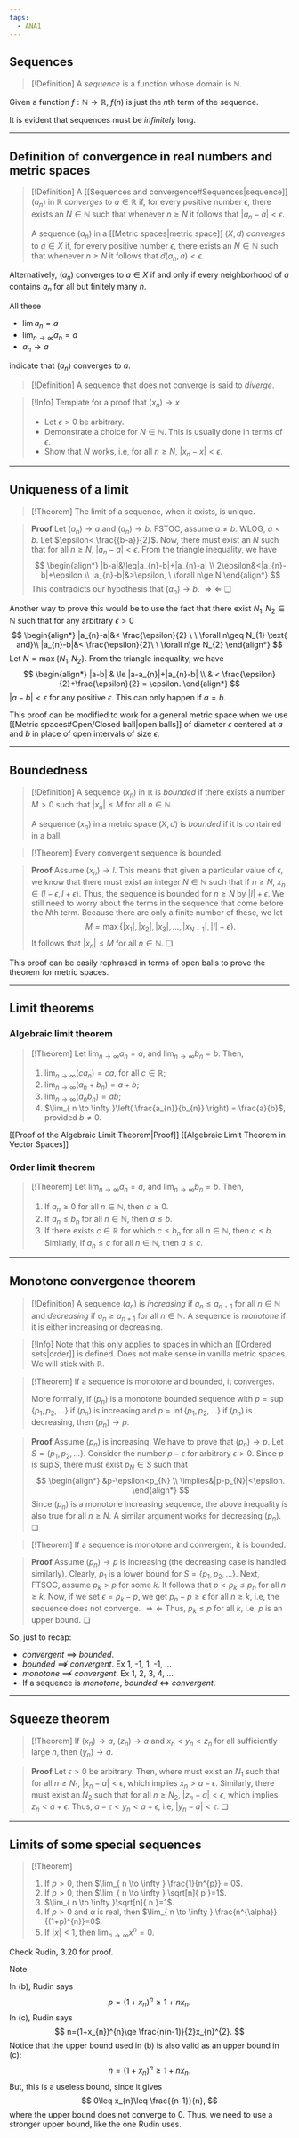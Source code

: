 ```yaml
---
tags:
  - ANA1
---
```



## Sequences

>[!Definition]
>A *sequence* is a function whose domain is $\mathbb{N}$.

Given a function $f:\mathbb{N}\to \mathbb{R}$, $f(n)$ is just the $n$th term of the sequence. 

It is evident that sequences must be *infinitely* long.

---
## Definition of convergence in real numbers and metric spaces

>[!Definition]
>A [[Sequences and convergence#Sequences|sequence]] $(a_{n})$ in $\mathbb{R}$ *converges* to $a\in \mathbb{R}$ if, for every positive number $\epsilon$, there exists an $N\in \mathbb{N}$ such that whenever $n\ge N$ it follows that $|a_{n}-a|<\epsilon$.
>
>A sequence $(a_{n})$ in a [[Metric spaces|metric space]] $(X,d)$ *converges* to $a\in X$ if, for every positive number $\epsilon$, there exists an $N\in \mathbb{N}$ such that whenever $n\ge N$ it follows that $d(a_{n}, a)<\epsilon$.
>

Alternatively, $(a_{n})$ converges to $a\in X$ if and only if every neighborhood of $a$ contains $a_{n}$ for all but finitely many $n$.

All these
- $\lim a_{n} = a$
- $\lim_{ n \to \infty } a_{n} = a$
- $a_{n}\to a$

indicate that $(a_{n})$ converges to $a$. 

>[!Definition]
>A sequence that does not converge is said to *diverge*.

>[!Info] Template for a proof that $(x_{n}) \to x$
>- Let $\epsilon>0$ be arbitrary.
>- Demonstrate a choice for $N\in \mathbb{N}$. This is usually done in terms of $\epsilon$. 
>- Show that $N$ works, i.e, for all $n\ge N$, $|x_{n}-x|<\epsilon$.

---

## Uniqueness of a limit

>[!Theorem]
>The limit of a sequence, when it exists, is unique.

>**Proof**
>Let $(a_{n})\to a$ and $(a_{n})\to b$. FSTOC, assume $a\ne b$. WLOG, $a<b$. Let $\epsilon< \frac{{b-a}}{2}$. 
>Now, there must exist an $N$ such that for all $n\ge N$, $|a_{n}-a|<\epsilon$. From the triangle inequality, we have
>$$
>\begin{align*}
>|b-a|&\leq|a_{n}-b|+|a_{n}-a| \\
>2\epsilon&<|a_{n}-b|+\epsilon \\
>|a_{n}-b|&>\epsilon, \ \forall n\ge N
>\end{align*}
>$$
>This contradicts our hypothesis that $(a_{n})\to b$. $\Rightarrow\Leftarrow$ ❏

Another way to prove this would be to use the fact that there exist $N_{1}, N_{2}\in \mathbb{N}$ such that for any arbitrary $\epsilon>0$ 
$$
\begin{align*}
|a_{n}-a|&< \frac{\epsilon}{2} \ \ \forall n\geq N_{1} \text{ and}\\
|a_{n}-b|&< \frac{\epsilon}{2}\ \ \forall n\ge N_{2}
\end{align*}
$$
Let $N=\max\{ N_{1},N_{2} \}$. From the triangle inequality, we have
$$
\begin{align*}
|a-b| & \le |a-a_{n}|+|a_{n}-b| \\
 & < \frac{\epsilon}{2}+\frac{\epsilon}{2} = \epsilon.
\end{align*}
$$
$|a-b|<\epsilon$ for any positive $\epsilon$. This can only happen if $a=b$. 

This proof can be modified to work for a general metric space when we use [[Metric spaces#Open/Closed ball|open balls]] of diameter $\epsilon$ centered at $a$ and $b$ in place of open intervals of size $\epsilon$. 

---

## Boundedness

>[!Definition]
>A sequence $(x_{n})$ in $\mathbb{R}$ is *bounded* if there exists a number $M>0$ such that $|x_{n}|\le M$ for all $n\in \mathbb{N}$. 
>
>A sequence $(x_{n})$ in a metric space $(X,d)$ is *bounded* if it is contained in a ball.

>[!Theorem]
>Every convergent sequence is bounded.

>**Proof**
>Assume $(x_{n})\to l$. This means that given a particular value of $\epsilon$, we know that there must exist an integer $N\in \mathbb{N}$ such that if $n\ge N$, $x_{n}\in(l-\epsilon, l+\epsilon)$. Thus, the sequence is bounded for $n\ge N$ by $|l|+\epsilon$. We still need to worry about the terms in the sequence that come before the $N$th term. Because there are only a finite number of these, we let
>$$
>M=\max\{|x_1|,|x_2|,|x_3|,\ldots,|x_{N-1}|,|l|+\epsilon\}.
>$$
>It follows that $|x_{n}| \le M$ for all $n\in \mathbb{N}$. ❏

This proof can be easily rephrased in terms of open balls to prove the theorem for metric spaces.

---

## Limit theorems
### Algebraic limit theorem

>[!Theorem]
>Let $\lim_{ n \to \infty }a_{n} = a$, and $\lim_{ n \to \infty }b_{n} = b$. Then, 
>1. $\lim_{ n \to \infty }(ca_{n}) = ca$, for all $c\in \mathbb{R}$;
>2. $\lim_{ n \to \infty }(a_{n} + b_{n}) = a+b$;
>3. $\lim_{ n \to \infty }(a_{n}b_{n}) = ab$;
>4. $\lim_{ n \to \infty }\left( \frac{a_{n}}{b_{n}} \right) = \frac{a}{b}$, provided $b\ne 0$.

[[Proof of the Algebraic Limit Theorem|Proof]]
[[Algebraic Limit Theorem in Vector Spaces]]
### Order limit theorem

>[!Theorem]
>Let $\lim_{ n \to \infty }a_{n} = a$, and $\lim_{ n \to \infty }b_{n} = b$. Then, 
>1. If $a_{n}\ge 0$ for all $n\in \mathbb{N}$, then $a\ge 0$.
>2. If $a_{n}\leq b_{n}$ for all $n\in \mathbb{N}$, then $a\le b$. 
>3. If there exists $c\in \mathbb{R}$ for which $c\le b_{n}$ for all $n\in \mathbb{N}$, then $c\le b$. Similarly, if $a_{n}\le c$ for all $n\in \mathbb{N}$, then $a\le c$. 

---

## Monotone convergence theorem

>[!Definition]
>A sequence $(a_{n})$ is *increasing* if $a_{n}\le a_{n+1}$ for all $n\in \mathbb{N}$ and *decreasing* if $a_{n}\ge a_{n+1}$ for all $n\in \mathbb{N}$. A sequence is *monotone* if it is either increasing or decreasing.

>[!Info]
>Note that this only applies to spaces in which an [[Ordered sets|order]] is defined. Does not make sense in vanilla metric spaces. We will stick with $\mathbb{R}$. 

>[!Theorem]
>If a sequence is monotone and bounded, it converges.
>
>More formally, if $(p_{n})$ is a monotone bounded sequence with $p=\sup \{ p_{1}, p_{2}, \dots \}$ if $(p_{n})$ is increasing and $p=\inf \{ p_{1}, p_{2}, \dots \}$ if $(p_{n})$ is decreasing, then $(p_{n})\to p$.

>**Proof**
>Assume $(p_{n})$ is increasing. We have to prove that $(p_{n})\to p$. Let $S=\{ p_{1}, p_{2}, \dots \}$. Consider the number $p-\epsilon$ for arbitrary $\epsilon>0$. Since $p$ is $\sup S$, there must exist $p_{N}\in S$ such that
>$$
>\begin{align*}
>&p-\epsilon<p_{N} \\
>\implies&|p-p_{N}|<\epsilon.
>\end{align*}
>$$
>Since $(p_{n})$ is a monotone increasing sequence, the above inequality is also true for all $n\ge N$. A similar argument works for decreasing $(p_{n})$. ❏

>[!Theorem]
>If a sequence is monotone and convergent, it is bounded.

>**Proof**
>Assume $(p_{n})\to p$ is increasing (the decreasing case is handled similarly). Clearly, $p_{1}$ is a lower bound for $S = \{ p_{1}, p_{2}, \dots \}$. 
>Next, FTSOC, assume $p_{k}>p$ for some $k$. It follows that $p < p_{k} \leq p_{n}$ for all $n\ge k$. Now, if we set $\epsilon = p_{k}-p$, we get $p_{n}-p\ge \epsilon$ for all $n\ge k$, i.e, the sequence does not converge. $\Rightarrow\Leftarrow$ 
>Thus, $p_{k}\le p$ for all $k$, i.e, $p$ is an upper bound. ❏ 

So, just to recap:
- *convergent* $\implies$ *bounded*.
- *bounded* $\not\implies$ *convergent*. Ex 1, -1, 1, -1, ...
- *monotone* $\not\implies$ *convergent*. Ex 1, 2, 3, 4, ...
- If a sequence is *monotone*, *bounded* $\iff$ *convergent*.

---
## Squeeze theorem

>[!Theorem] 
>If $(x_{n})\to a$, $(z_{n})\to a$ and $x_{n}<y_{n}<z_{n}$ for all sufficiently large $n$, then $(y_{n})\to a$. 

>**Proof**
>Let $\epsilon>0$ be arbitrary. Then, where must exist an $N_{1}$ such that for all $n\ge N_{1}$, $|x_{n}-a|<\epsilon$, which implies $x_{n}>a-\epsilon$. Similarly, there must exist an $N_{2}$ such that for all $n\ge N_{2}$,  $|z_{n}-a|<\epsilon$, which implies $z_{n}<a+\epsilon$. Thus, $a-\epsilon<y_{n}<a+\epsilon$, i.e, $|y_{n}-a|<\epsilon$. ❏

---
## Limits of some special sequences

>[!Theorem]
>1. If $p>0$, then $\lim_{ n \to \infty } \frac{1}{n^{p}} = 0$.
>2. If $p>0$, then $\lim_{ n \to \infty } \sqrt[n]{ p }=1$.
>3. $\lim_{ n \to \infty }\sqrt[n]{ n }=1$.
>4. If $p>0$ and $\alpha$ is real, then $\lim_{ n \to \infty } \frac{n^{\alpha}}{(1+p)^{n}}=0$.
>5. If $|x|<1$, then $\lim_{ n \to \infty }x^{n}=0$.

Check Rudin, 3.20 for proof.

>[!Note]
>In (b), Rudin says
>$$
> p= (1+x_n)^n\ge 1+nx_n.
>$$
>In (c), Rudin says
>$$
>n=(1+x_{n})^{n}\ge \frac{n(n-1)}{2}x_{n}^{2}.
>$$
>Notice that the upper bound used in (b) is also valid as an upper bound in (c):
>$$
>n=(1+x_{n})^{n}\ge 1+nx_{n}.
>$$
>But, this is a useless bound, since it gives
>$$
>0\leq x_{n}\leq \frac{{n-1}}{n},
>$$
>where the upper bound does not converge to $0$. Thus, we need to use a stronger upper bound, like the one Rudin uses.


